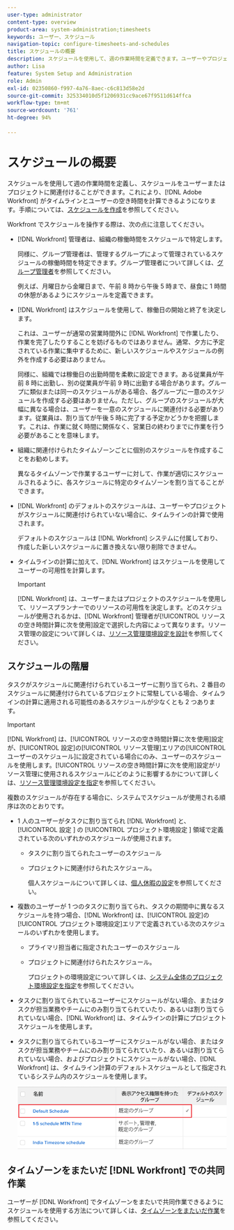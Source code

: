 ```yaml
---
user-type: administrator
content-type: overview
product-area: system-administration;timesheets
keywords: ユーザー、スケジュール
navigation-topic: configure-timesheets-and-schedules
title: スケジュールの概要
description: スケジュールを使用して、週の作業時間を定義できます。ユーザーやプロジェクトに、スケジュールを関連付けることができます。これにより、 [!DNL Adobe Workfront]  がタイムラインとユーザーの空き時間を計算します。手順については、スケジュールを作成を参照してください。
author: Lisa
feature: System Setup and Administration
role: Admin
exl-id: 02350860-f997-4a76-8aec-c6c813d58e2d
source-git-commit: 325334010d5f1206931cc9ace67f9511d614ffca
workflow-type: tm+mt
source-wordcount: '761'
ht-degree: 94%

---
```


# スケジュールの概要

<!-- Audited: 1/2024 -->

<!--<span class="preview">The highlighted information on this page refers to functionality not yet generally available. It is available only in the Preview environment for all customers. After the monthly releases to Production, the same features are also available in the Production environment for customers who enabled fast releases. </span>   

<span class="preview">For information about fast releases, see [Enable or disable fast releases for your organization](/help/quicksilver/administration-and-setup/set-up-workfront/configure-system-defaults/enable-fast-release-process.md). </span>-->

スケジュールを使用して週の作業時間を定義し、スケジュールをユーザーまたはプロジェクトに関連付けることができます。これにより、[!DNL Adobe Workfront] がタイムラインとユーザーの空き時間を計算できるようになります。手順については、[スケジュールを作成](../../../administration-and-setup/set-up-workfront/configure-timesheets-schedules/create-schedules.md)を参照してください。

Workfront でスケジュールを操作する際は、次の点に注意してください。

* [!DNL Workfront] 管理者は、組織の稼働時間をスケジュールで特定します。

  同様に、グループ管理者は、管理するグループによって管理されているスケジュールの稼働時間を特定できます。グループ管理者について詳しくは、[グループ管理者](../../../administration-and-setup/manage-groups/group-roles/group-administrators.md)を参照してください。

  例えば、月曜日から金曜日まで、午前 8 時から午後 5 時まで、昼食に 1 時間の休憩があるようにスケジュールを定義できます。

* [!DNL Workfront] はスケジュールを使用して、稼働日の開始と終了を決定します。

  これは、ユーザーが通常の営業時間外に [!DNL Workfront] で作業したり、作業を完了したりすることを妨げるものではありません。通常、夕方に予定されている作業に集中するために、新しいスケジュールやスケジュールの例外を作成する必要はありません。

  同様に、組織では稼働日の出勤時間を柔軟に設定できます。ある従業員が午前 8 時に出勤し、別の従業員が午前 9 時に出勤する場合があります。グループに類似または同一のスケジュールがある場合、各グループに一意のスケジュールを作成する必要はありません。ただし、グループのスケジュールが大幅に異なる場合は、ユーザーを一意のスケジュールに関連付ける必要があります。従業員は、割り当てが午後 5 時に完了する予定かどうかを把握します。これは、作業に就く時間に関係なく、営業日の終わりまでに作業を行う必要があることを意味します。

* 組織に関連付けられたタイムゾーンごとに個別のスケジュールを作成することをお勧めします。

  異なるタイムゾーンで作業するユーザーに対して、作業が適切にスケジュールされるように、各スケジュールに特定のタイムゾーンを割り当てることができます。

* [!DNL Workfront] のデフォルトのスケジュールは、ユーザーやプロジェクトがスケジュールに関連付けられていない場合に、タイムラインの計算で使用されます。

  デフォルトのスケジュールは [!DNL Workfront] システムに付属しており、作成した新しいスケジュールに置き換えない限り削除できません。

* タイムラインの計算に加えて、[!DNL Workfront] はスケジュールを使用してユーザーの可用性を計算します。

  >[!IMPORTANT]
  >
  >[!DNL Workfront] は、ユーザーまたはプロジェクトのスケジュールを使用して、リソースプランナーでのリソースの可用性を決定します。どのスケジュールが使用されるかは、[!DNL Workfront] 管理者が[!UICONTROL リソースの空き時間計算に次を使用]設定で選択した内容によって異なります。リソース管理の設定について詳しくは、[リソース管理環境設定を設計](../../../administration-and-setup/set-up-workfront/configure-system-defaults/configure-resource-mgmt-preferences.md)を参照してください。

## スケジュールの階層

タスクがスケジュールに関連付けられているユーザーに割り当てられ、2 番目のスケジュールに関連付けられているプロジェクトに常駐している場合、タイムラインの計算に適用される可能性のあるスケジュールが少なくとも 2 つあります。

>[!IMPORTANT]
>
>[!DNL Workfront] は、[!UICONTROL リソースの空き時間計算に次を使用]設定が、[!UICONTROL 設定]の[!UICONTROL リソース管理]エリアの[!UICONTROL ユーザーのスケジュール]に設定されている場合にのみ、ユーザーのスケジュールを使用します。[!UICONTROL リソースの空き時間計算に次を使用]設定がリソース管理に使用されるスケジュールにどのように影響するかについて詳しくは、[リソース管理環境設定を指定](../../../administration-and-setup/set-up-workfront/configure-system-defaults/configure-resource-mgmt-preferences.md)を参照してください。

複数のスケジュールが存在する場合に、システムでスケジュールが使用される順序は次のとおりです。


* 1 人のユーザーがタスクに割り当てられ [!DNL Workfront] と、[!UICONTROL  設定 ] の [!UICONTROL  プロジェクト環境設定 ] 領域で定義されている次のいずれかのスケジュールが使用されます。

   * タスクに割り当てられたユーザーのスケジュール
   * プロジェクトに関連付けられたスケジュール。

     個人スケジュールについて詳しくは、[個人休暇の設定](../../../workfront-basics/manage-your-account-and-profile/configuring-your-user-profile/personal-time-overview.md)を参照してください。

* 複数のユーザーが 1 つのタスクに割り当てられ、タスクの期間中に異なるスケジュールを持つ場合、[!DNL Workfront] は、[!UICONTROL 設定]の[!UICONTROL プロジェクト環境設定]エリアで定義されている次のスケジュールのいずれかを使用します。

   * プライマリ担当者に指定されたユーザーのスケジュール
   * プロジェクトに関連付けられたスケジュール。

     プロジェクトの環境設定について詳しくは、[システム全体のプロジェクト環境設定を指定](../../../administration-and-setup/set-up-workfront/configure-system-defaults/set-project-preferences.md)を参照してください。

* タスクに割り当てられているユーザーにスケジュールがない場合、またはタスクが担当業務やチームにのみ割り当てられていたり、あるいは割り当てられていない場合、[!DNL Workfront] は、タイムラインの計算にプロジェクトスケジュールを使用します。
* タスクに割り当てられているユーザーにスケジュールがない場合、またはタスクが担当業務やチームにのみ割り当てられていたり、あるいは割り当てられていない場合、およびプロジェクトにスケジュールがない場合、[!DNL Workfront] は、タイムライン計算のデフォルトスケジュールとして指定されているシステム内のスケジュールを使用します。

  ![ 既定のスケジュール ](assets/default-schedule.png)

## タイムゾーンをまたいだ [!DNL Workfront] での共同作業

ユーザーが [!DNL Workfront] でタイムゾーンをまたいで共同作業できるようにスケジュールを使用する方法について詳しくは、[タイムゾーンをまたいだ作業](../../../workfront-basics/tips-tricks-and-troubleshooting/working-across-timezones.md)を参照してください。
